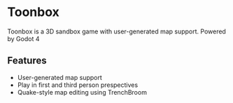 # Toonbox

Toonbox is a 3D sandbox game with user-generated map support. Powered by Godot 4

## Features

* User-generated map support
* Play in first and third person prespectives
* Quake-style map editing using TrenchBroom
